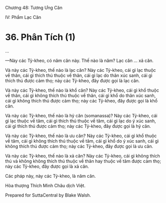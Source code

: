  

Chương 48: Tương Ưng Căn

IV: Phẩm Lạc Căn

# 36\. Phân Tích (1)

…

—Này các Tỷ-kheo, có năm căn này. Thế nào là năm? Lạc căn … xả căn.

Và này các Tỷ-kheo, thế nào là lạc căn? Này các Tỷ-kheo, cái gì lạc thuộc về thân, cái gì thích thú thuộc về thân, cái gì lạc do thân xúc sanh, cái gì thích thú được cảm thọ; này các Tỷ-kheo, đây được gọi là lạc căn.

Và này các Tỷ-kheo, thế nào là khổ căn? Này các Tỷ-kheo, cái gì khổ thuộc về thân, cái gì không thích thú thuộc về thân, cái gì khổ do thân xúc sanh, cái gì không thích thú được cảm thọ; này các Tỷ-kheo, đây được gọi là khổ căn.

Và này các Tỷ-kheo, thế nào là hỷ căn (somanassa)? Này các Tỷ-kheo, cái gì lạc thuộc về tâm, cái gì thích thú thuộc về tâm, cái gì lạc do ý xúc sanh, cái gì thích thú được cảm thọ; này các Tỷ-kheo, đây được gọi là hỷ căn.

Và này các Tỷ-kheo, thế nào là ưu căn? Này các Tỷ-kheo, cái gì khổ thuộc về tâm, cái gì không thích thú thuộc về tâm, cái gì khổ do ý xúc sanh, cái gì không thích thú được cảm thọ; này các Tỷ-kheo, đây được gọi là ưu căn.

Và này các Tỷ-kheo, thế nào là xả căn? Này các Tỷ-kheo, cái gì không thích thú và không không thích thú thuộc về thân hay thuộc về tâm được cảm thọ; này các Tỷ-kheo, đây được gọi là xả căn.

Các pháp này, này các Tỷ-kheo, là năm căn.

Hòa thượng Thích Minh Châu dịch Việt.

Prepared for SuttaCentral by Blake Walsh.